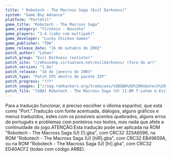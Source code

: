 ```yaml
---
title: " Robotech - The Macross Saga (Evil Darkness)"
system: "Game Boy Advance"
platform: "Portátil"
game_title: "Robotech - The Macross Saga"
game_category: "Tiroteio - Navinha"
game_players: "1-4 (cabo com multipak)"
game_developer: "Lucky Chicken Games"
game_publisher: "TDK"
game_release_date: "16 de outubro de 2002"
patch_author: "Lohan"
patch_group: "Evil Darkness (extinto)"
patch_site: "//mhousehp.virtualave.net/evildarkness/ (fora do ar)"
patch_version: "1.0a"
patch_release: "18 de janeiro de 2003"
patch_type: "Patch IPS dentro de pacote ZIP"
patch_progress: "???"
patch_images: ["//img.romhackers.org/traducoes/%5BGBA%5D%20Robotech%20-%20The%20Macross%20Saga%20-%20Evil%20Darkness%20-%201.png","//img.romhackers.org/traducoes/%5BGBA%5D%20Robotech%20-%20The%20Macross%20Saga%20-%20Evil%20Darkness%20-%202.png","//img.romhackers.org/traducoes/%5BGBA%5D%20Robotech%20-%20The%20Macross%20Saga%20-%20Evil%20Darkness%20-%203.png"]
patch_file: "[GBA] Robotech - The Macross Saga (U) [I-BR T-Lohan G-Evil Darkness V-1.0a A-2003].zip"
---
```

Para a tradução funcionar, é preciso escolher o idioma espanhol, que está como "Port.".Tradução com fonte acentuada, diálogos, alguns gráficos e menus traduzidos, estes com os possíveis acentos quebrados, alguns erros de português e problemas com ponteiros nos textos, mas nada que afete a continuidade do jogo.ATENÇÃO:Esta tradução pode ser aplicada na ROM "Robotech - The Macross Saga (U) [!].gba", com CRC32 325A6596, na ROM "Robotech - The Macross Saga (U) [hIR].gba", com CRC32 EB49659A, ou na ROM "Robotech - The Macross Saga (U) [hI].gba", com CRC32 ED40ACF2 (todas com código ARBE).